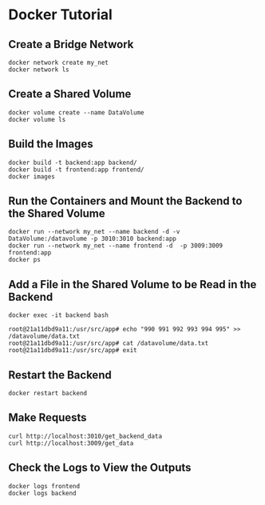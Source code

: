 # Docker Tutorial

## Create a Bridge Network
```
docker network create my_net
docker network ls
```

## Create a Shared Volume
```
docker volume create --name DataVolume
docker volume ls
```

## Build the Images
```
docker build -t backend:app backend/
docker build -t frontend:app frontend/
docker images
```

## Run the Containers and Mount the Backend to the Shared Volume
```
docker run --network my_net --name backend -d -v DataVolume:/datavolume -p 3010:3010 backend:app
docker run --network my_net --name frontend -d  -p 3009:3009 frontend:app
docker ps
```

## Add a File in the Shared Volume to be Read in the Backend
```
docker exec -it backend bash 
```
```
root@21a11dbd9a11:/usr/src/app# echo "990 991 992 993 994 995" >> /datavolume/data.txt
root@21a11dbd9a11:/usr/src/app# cat /datavolume/data.txt
root@21a11dbd9a11:/usr/src/app# exit
```

## Restart the Backend
```
docker restart backend
```

## Make Requests
```
curl http://localhost:3010/get_backend_data
curl http://localhost:3009/get_data
```

## Check the Logs to View the Outputs
```
docker logs frontend
docker logs backend
```
